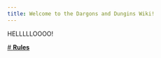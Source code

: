 ```yaml
---
title: Welcome to the Dargons and Dungins Wiki!
---
```


HELLLLLOOOO!

[# **Rules**](https://docs.google.com/document/d/1sRJZ-3RijNMBs3fj8prLtzR8Y_KNE0EHa8uDE0Ri63M/edit?tab=t.0)